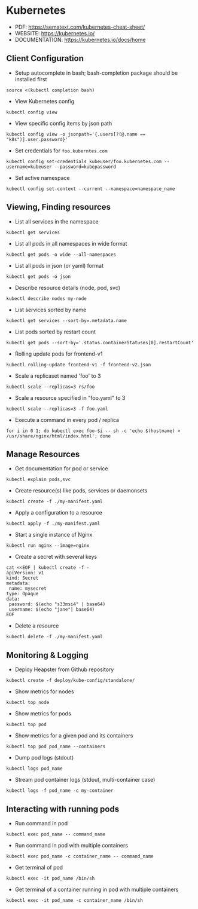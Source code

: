 # Kubernetes

- PDF: https://sematext.com/kubernetes-cheat-sheet/
- WEBSITE: https://kubernetes.io/
- DOCUMENTATION: https://kubernetes.io/docs/home

## Client Configuration

- Setup autocomplete in bash; bash-completion package should be installed first

```
source <(kubectl completion bash)
```

- View Kubernetes config

```
kubectl config view
```

- View specific config items by json path

```
kubectl config view -o jsonpath='{.users[?(@.name == "k8s")].user.password}'
```

- Set credentials for `foo.kuberntes.com`

```
kubectl config set-credentials kubeuser/foo.kubernetes.com --username=kubeuser --password=kubepassword
```

- Set active namespace

```
kubectl config set-context --current --namespace=namespace_name
```

## Viewing, Finding resources

- List all services in the namespace

```
kubectl get services
```

- List all pods in all namespaces in wide format

```
kubectl get pods -o wide --all-namespaces
```

- List all pods in json (or yaml) format

```
kubectl get pods -o json
```

- Describe resource details (node, pod, svc)

```
kubectl describe nodes my-node
```

- List services sorted by name

```
kubectl get services --sort-by=.metadata.name
```

- List pods sorted by restart count

```
kubectl get pods --sort-by='.status.containerStatuses[0].restartCount'
```

- Rolling update pods for frontend-v1

```
kubectl rolling-update frontend-v1 -f frontend-v2.json
```

- Scale a replicaset named 'foo' to 3

```
kubectl scale --replicas=3 rs/foo
```

- Scale a resource specified in "foo.yaml" to 3

```
kubectl scale --replicas=3 -f foo.yaml
```

- Execute a command in every pod / replica

```
for i in 0 1; do kubectl exec foo-$i -- sh -c 'echo $(hostname) > /usr/share/nginx/html/index.html'; done
```

## Manage Resources

- Get documentation for pod or service

```
kubectl explain pods,svc
```

- Create resource(s) like pods, services or daemonsets

```
kubectl create -f ./my-manifest.yaml
```

- Apply a configuration to a resource

```
kubectl apply -f ./my-manifest.yaml
```

- Start a single instance of Nginx

```
kubectl run nginx --image=nginx
```

- Create a secret with several keys

```
cat <<EOF | kubectl create -f -
apiVersion: v1
kind: Secret
metadata:
 name: mysecret
type: Opaque
data:
 password: $(echo "s33msi4" | base64)
 username: $(echo "jane"| base64)
EOF
```

- Delete a resource

```
kubectl delete -f ./my-manifest.yaml
```

## Monitoring & Logging

- Deploy Heapster from Github repository

```
kubectl create -f deploy/kube-config/standalone/
```

- Show metrics for nodes

```
kubectl top node
```

- Show metrics for pods

```
kubectl top pod
```

- Show metrics for a given pod and its containers

```
kubectl top pod pod_name --containers
```

- Dump pod logs (stdout)

```
kubectl logs pod_name
```

- Stream pod container logs (stdout, multi-container case)

```
kubectl logs -f pod_name -c my-container
```

## Interacting with running pods

- Run command in pod

```
kubectl exec pod_name -- command_name
```

- Run command in pod with multiple containers

```
kubectl exec pod_name -c container_name -- command_name
```

- Get terminal of pod

```
kubectl exec -it pod_name /bin/sh
```

- Get terminal of a container running in pod with multiple containers

```
kubectl exec -it pod_name -c container_name /bin/sh
```
